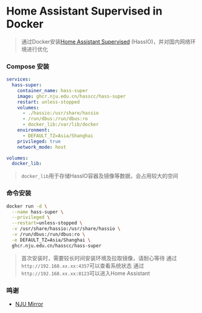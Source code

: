 # Home Assistant Supervised in Docker

> 通过Docker安装[Home Assistant Supervised](https://github.com/home-assistant/supervised-installer) (HassIO)，并对国内网络环境进行优化


### Compose 安装

```yaml
services:
  hass-super:
    container_name: hass-super
    image: ghcr.nju.edu.cn/hasscc/hass-super
    restart: unless-stopped
    volumes:
      - ./hassio:/usr/share/hassio
      - /run/dbus:/run/dbus:ro
      - docker_lib:/var/lib/docker
    environment:
      - DEFAULT_TZ=Asia/Shanghai
    privileged: true
    network_mode: host

volumes:
  docker_lib:
```

> `docker_lib`用于存储HassIO容器及镜像等数据，会占用较大的空间


### 命令安装

```bash
docker run -d \
  --name hass-super \
  --privileged \
  --restart=unless-stopped \
  -v /usr/share/hassio:/usr/share/hassio \
  -v /run/dbus:/run/dbus:ro \
  -e DEFAULT_TZ=Asia/Shanghai \
  ghcr.nju.edu.cn/hasscc/hass-super
```

> 首次安装时，需要较长时间安装环境及拉取镜像，请耐心等待
> 通过`http://192.168.xx.xx:4357`可以查看系统状态
> 通过`http://192.168.xx.xx:8123`可以进入Home Assistant


### 鸣谢
- [NJU Mirror](https://doc.nju.edu.cn/books/e1654/page/ghcr)
